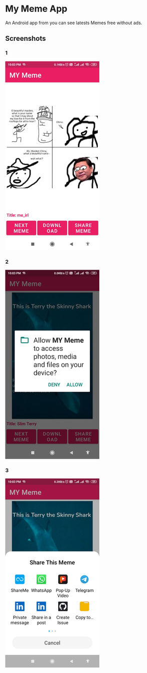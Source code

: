 
# My Meme App
An Android app from you can see  latests Memes free without ads.

## Screenshots

### 1

<img src="https://github.com/abhithory/MyMemeApp/blob/bb8b41d54f5587156eb08629861cf9547d20b570/screenshot/1%20(1).jpeg"  width="300" height="600" />

### 2

<img src="https://github.com/abhithory/MyMemeApp/blob/bb8b41d54f5587156eb08629861cf9547d20b570/screenshot/1%20(2).jpeg"  width="300" height="600" />

### 3

<img src="https://github.com/abhithory/MyMemeApp/blob/bb8b41d54f5587156eb08629861cf9547d20b570/screenshot/1%20(3).jpeg"  width="300" height="600" />


